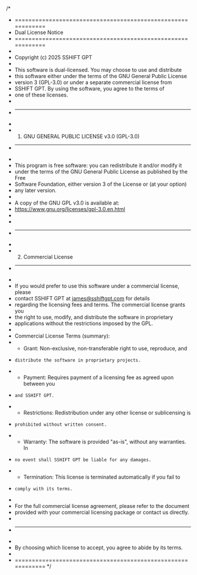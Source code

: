 /*
 * ============================================================
 * Dual License Notice
 * ============================================================
 *
 * Copyright (c) 2025 SSHIFT GPT
 *
 * This software is dual-licensed. You may choose to use and distribute
 * this software either under the terms of the GNU General Public License
 * version 3 (GPL-3.0) or under a separate commercial license from
 * SSHIFT GPT. By using the software, you agree to the terms of
 * one of these licenses.
 *
 * ----------------------------------------------------------------------------
 *
 * 1. GNU GENERAL PUBLIC LICENSE v3.0 (GPL-3.0)
 * ----------------------------------------------------------------------------
 *
 * This program is free software: you can redistribute it and/or modify it
 * under the terms of the GNU General Public License as published by the Free
 * Software Foundation, either version 3 of the License or (at your option)
 * any later version.
 *
 * A copy of the GNU GPL v3.0 is available at:
 *   https://www.gnu.org/licenses/gpl-3.0.en.html
 *
 *
 * ----------------------------------------------------------------------------
 *
 * 2. Commercial License
 * ----------------------------------------------------------------------------
 *
 * If you would prefer to use this software under a commercial license, please
 * contact SSHIFT GPT at james@sshiftgpt.com for details
 * regarding the licensing fees and terms. The commercial license grants you
 * the right to use, modify, and distribute the software in proprietary
 * applications without the restrictions imposed by the GPL.
 *
 * Commercial License Terms (summary):
 *   - Grant: Non-exclusive, non-transferable right to use, reproduce, and
 *     distribute the software in proprietary projects.
 *   - Payment: Requires payment of a licensing fee as agreed upon between you
 *     and SSHIFT GPT.
 *   - Restrictions: Redistribution under any other license or sublicensing is
 *     prohibited without written consent.
 *   - Warranty: The software is provided "as-is", without any warranties. In
 *     no event shall SSHIFT GPT be liable for any damages.
 *   - Termination: This license is terminated automatically if you fail to 
 *     comply with its terms.
 *
 * For the full commercial license agreement, please refer to the document
 * provided with your commercial licensing package or contact us directly.
 *
 * ----------------------------------------------------------------------------
 *
 * By choosing which license to accept, you agree to abide by its terms.
 *
 * ============================================================
 */
